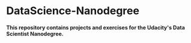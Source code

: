 # DataScience-Nanodegree

#### This repository contains projects and exercises for the Udacity's Data Scientist Nanodegree.
